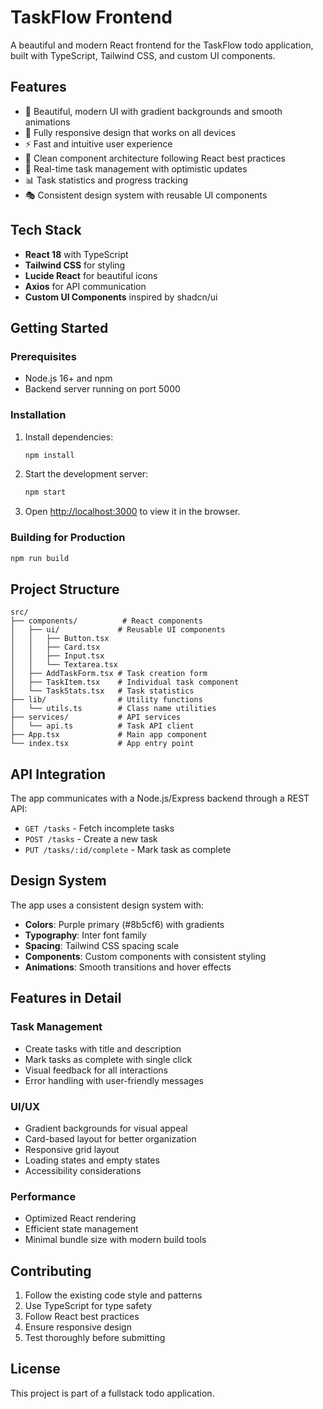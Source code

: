 # TaskFlow Frontend

A beautiful and modern React frontend for the TaskFlow todo application, built with TypeScript, Tailwind CSS, and custom UI components.

## Features

- 🎨 Beautiful, modern UI with gradient backgrounds and smooth animations
- 📱 Fully responsive design that works on all devices
- ⚡ Fast and intuitive user experience
- 🎯 Clean component architecture following React best practices
- 🔄 Real-time task management with optimistic updates
- 📊 Task statistics and progress tracking
- 🎭 Consistent design system with reusable UI components

## Tech Stack

- **React 18** with TypeScript
- **Tailwind CSS** for styling
- **Lucide React** for beautiful icons
- **Axios** for API communication
- **Custom UI Components** inspired by shadcn/ui

## Getting Started

### Prerequisites

- Node.js 16+ and npm
- Backend server running on port 5000

### Installation

1. Install dependencies:
   ```bash
   npm install
   ```

2. Start the development server:
   ```bash
   npm start
   ```

3. Open [http://localhost:3000](http://localhost:3000) to view it in the browser.

### Building for Production

```bash
npm run build
```

## Project Structure

```
src/
├── components/          # React components
│   ├── ui/             # Reusable UI components
│   │   ├── Button.tsx
│   │   ├── Card.tsx
│   │   ├── Input.tsx
│   │   └── Textarea.tsx
│   ├── AddTaskForm.tsx # Task creation form
│   ├── TaskItem.tsx    # Individual task component
│   └── TaskStats.tsx   # Task statistics
├── lib/                # Utility functions
│   └── utils.ts        # Class name utilities
├── services/           # API services
│   └── api.ts          # Task API client
├── App.tsx             # Main app component
└── index.tsx           # App entry point
```

## API Integration

The app communicates with a Node.js/Express backend through a REST API:

- `GET /tasks` - Fetch incomplete tasks
- `POST /tasks` - Create a new task
- `PUT /tasks/:id/complete` - Mark task as complete

## Design System

The app uses a consistent design system with:

- **Colors**: Purple primary (#8b5cf6) with gradients
- **Typography**: Inter font family
- **Spacing**: Tailwind CSS spacing scale
- **Components**: Custom components with consistent styling
- **Animations**: Smooth transitions and hover effects

## Features in Detail

### Task Management
- Create tasks with title and description
- Mark tasks as complete with single click
- Visual feedback for all interactions
- Error handling with user-friendly messages

### UI/UX
- Gradient backgrounds for visual appeal
- Card-based layout for better organization
- Responsive grid layout
- Loading states and empty states
- Accessibility considerations

### Performance
- Optimized React rendering
- Efficient state management
- Minimal bundle size with modern build tools

## Contributing

1. Follow the existing code style and patterns
2. Use TypeScript for type safety
3. Follow React best practices
4. Ensure responsive design
5. Test thoroughly before submitting

## License

This project is part of a fullstack todo application.
